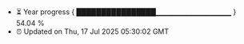 - ⏳ Year progress { ████████████████▁▁▁▁▁▁▁▁▁▁▁▁▁▁ } 54.04 %
- ⏰ Updated on Thu, 17 Jul 2025 05:30:02 GMT

